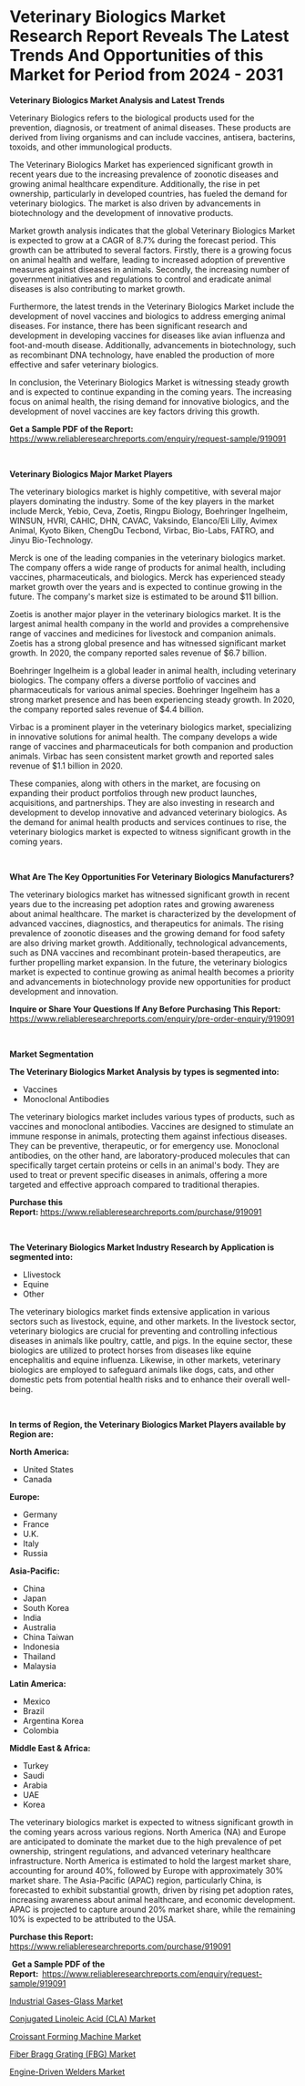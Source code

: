 <p><h1>Veterinary Biologics Market Research Report Reveals The Latest Trends And Opportunities of this Market for Period from 2024 - 2031</h1></p><p><strong>Veterinary Biologics Market Analysis and Latest Trends</strong></p>
<p><p>Veterinary Biologics refers to the biological products used for the prevention, diagnosis, or treatment of animal diseases. These products are derived from living organisms and can include vaccines, antisera, bacterins, toxoids, and other immunological products.</p><p>The Veterinary Biologics Market has experienced significant growth in recent years due to the increasing prevalence of zoonotic diseases and growing animal healthcare expenditure. Additionally, the rise in pet ownership, particularly in developed countries, has fueled the demand for veterinary biologics. The market is also driven by advancements in biotechnology and the development of innovative products.</p><p>Market growth analysis indicates that the global Veterinary Biologics Market is expected to grow at a CAGR of 8.7% during the forecast period. This growth can be attributed to several factors. Firstly, there is a growing focus on animal health and welfare, leading to increased adoption of preventive measures against diseases in animals. Secondly, the increasing number of government initiatives and regulations to control and eradicate animal diseases is also contributing to market growth.</p><p>Furthermore, the latest trends in the Veterinary Biologics Market include the development of novel vaccines and biologics to address emerging animal diseases. For instance, there has been significant research and development in developing vaccines for diseases like avian influenza and foot-and-mouth disease. Additionally, advancements in biotechnology, such as recombinant DNA technology, have enabled the production of more effective and safer veterinary biologics.</p><p>In conclusion, the Veterinary Biologics Market is witnessing steady growth and is expected to continue expanding in the coming years. The increasing focus on animal health, the rising demand for innovative biologics, and the development of novel vaccines are key factors driving this growth.</p></p>
<p><strong>Get a Sample PDF of the Report:&nbsp;</strong> <a href="https://www.reliableresearchreports.com/enquiry/request-sample/919091">https://www.reliableresearchreports.com/enquiry/request-sample/919091</a></p>
<p>&nbsp;</p>
<p><strong>Veterinary Biologics Major Market Players</strong></p>
<p><p>The veterinary biologics market is highly competitive, with several major players dominating the industry. Some of the key players in the market include Merck, Yebio, Ceva, Zoetis, Ringpu Biology, Boehringer Ingelheim, WINSUN, HVRI, CAHIC, DHN, CAVAC, Vaksindo, Elanco/Eli Lilly, Avimex Animal, Kyoto Biken, ChengDu Tecbond, Virbac, Bio-Labs, FATRO, and Jinyu Bio-Technology.</p><p>Merck is one of the leading companies in the veterinary biologics market. The company offers a wide range of products for animal health, including vaccines, pharmaceuticals, and biologics. Merck has experienced steady market growth over the years and is expected to continue growing in the future. The company's market size is estimated to be around $11 billion.</p><p>Zoetis is another major player in the veterinary biologics market. It is the largest animal health company in the world and provides a comprehensive range of vaccines and medicines for livestock and companion animals. Zoetis has a strong global presence and has witnessed significant market growth. In 2020, the company reported sales revenue of $6.7 billion.</p><p>Boehringer Ingelheim is a global leader in animal health, including veterinary biologics. The company offers a diverse portfolio of vaccines and pharmaceuticals for various animal species. Boehringer Ingelheim has a strong market presence and has been experiencing steady growth. In 2020, the company reported sales revenue of $4.4 billion.</p><p>Virbac is a prominent player in the veterinary biologics market, specializing in innovative solutions for animal health. The company develops a wide range of vaccines and pharmaceuticals for both companion and production animals. Virbac has seen consistent market growth and reported sales revenue of $1.1 billion in 2020.</p><p>These companies, along with others in the market, are focusing on expanding their product portfolios through new product launches, acquisitions, and partnerships. They are also investing in research and development to develop innovative and advanced veterinary biologics. As the demand for animal health products and services continues to rise, the veterinary biologics market is expected to witness significant growth in the coming years.</p></p>
<p>&nbsp;</p>
<p><strong>What Are The Key Opportunities For Veterinary Biologics Manufacturers?</strong></p>
<p><p>The veterinary biologics market has witnessed significant growth in recent years due to the increasing pet adoption rates and growing awareness about animal healthcare. The market is characterized by the development of advanced vaccines, diagnostics, and therapeutics for animals. The rising prevalence of zoonotic diseases and the growing demand for food safety are also driving market growth. Additionally, technological advancements, such as DNA vaccines and recombinant protein-based therapeutics, are further propelling market expansion. In the future, the veterinary biologics market is expected to continue growing as animal health becomes a priority and advancements in biotechnology provide new opportunities for product development and innovation.</p></p>
<p><strong>Inquire or Share Your Questions If Any Before Purchasing This Report:</strong> <a href="https://www.reliableresearchreports.com/enquiry/pre-order-enquiry/919091">https://www.reliableresearchreports.com/enquiry/pre-order-enquiry/919091</a></p>
<p>&nbsp;</p>
<p><strong>Market Segmentation</strong></p>
<p><strong>The Veterinary Biologics Market Analysis by types is segmented into:</strong></p>
<p><ul><li>Vaccines</li><li>Monoclonal Antibodies</li></ul></p>
<p><p>The veterinary biologics market includes various types of products, such as vaccines and monoclonal antibodies. Vaccines are designed to stimulate an immune response in animals, protecting them against infectious diseases. They can be preventive, therapeutic, or for emergency use. Monoclonal antibodies, on the other hand, are laboratory-produced molecules that can specifically target certain proteins or cells in an animal's body. They are used to treat or prevent specific diseases in animals, offering a more targeted and effective approach compared to traditional therapies.</p></p>
<p><strong>Purchase this Report:&nbsp;</strong><a href="https://www.reliableresearchreports.com/purchase/919091">https://www.reliableresearchreports.com/purchase/919091</a></p>
<p>&nbsp;</p>
<p><strong>The Veterinary Biologics Market Industry Research by Application is segmented into:</strong></p>
<p><ul><li>Llivestock</li><li>Equine</li><li>Other</li></ul></p>
<p><p>The veterinary biologics market finds extensive application in various sectors such as livestock, equine, and other markets. In the livestock sector, veterinary biologics are crucial for preventing and controlling infectious diseases in animals like poultry, cattle, and pigs. In the equine sector, these biologics are utilized to protect horses from diseases like equine encephalitis and equine influenza. Likewise, in other markets, veterinary biologics are employed to safeguard animals like dogs, cats, and other domestic pets from potential health risks and to enhance their overall well-being.</p></p>
<p>&nbsp;</p>
<p><strong>In terms of Region, the Veterinary Biologics Market Players available by Region are:</strong></p>
<p>
    <p> <strong> North America: </strong>
        <ul>
            <li>United States</li>
            <li>Canada</li>
        </ul>
        </p> 
    <p> <strong> Europe: </strong>
        <ul>
            <li>Germany</li>
            <li>France</li>
            <li>U.K.</li>
            <li>Italy</li>
            <li>Russia</li>
        </ul>
        </p> 
    <p> <strong> Asia-Pacific: </strong>
        <ul>
            <li>China</li>
            <li>Japan</li>
            <li>South Korea</li>
            <li>India</li>
            <li>Australia</li>
            <li>China Taiwan</li>
            <li>Indonesia</li>
            <li>Thailand</li>
            <li>Malaysia</li>
        </ul>
        </p> 
    <p> <strong> Latin America: </strong>
        <ul>
            <li>Mexico</li>
            <li>Brazil</li>
            <li>Argentina Korea</li>
            <li>Colombia</li>
        </ul>
        </p> 
    <p> <strong> Middle East & Africa: </strong>
        <ul>
            <li>Turkey</li>
            <li>Saudi</li>
            <li>Arabia</li>
            <li>UAE</li>
            <li>Korea</li>
        </ul>
    </p>
    </p>
<p><p>The veterinary biologics market is expected to witness significant growth in the coming years across various regions. North America (NA) and Europe are anticipated to dominate the market due to the high prevalence of pet ownership, stringent regulations, and advanced veterinary healthcare infrastructure. North America is estimated to hold the largest market share, accounting for around 40%, followed by Europe with approximately 30% market share. The Asia-Pacific (APAC) region, particularly China, is forecasted to exhibit substantial growth, driven by rising pet adoption rates, increasing awareness about animal healthcare, and economic development. APAC is projected to capture around 20% market share, while the remaining 10% is expected to be attributed to the USA.</p></p>
<p><strong>Purchase this Report: </strong><a href="https://www.reliableresearchreports.com/purchase/919091">https://www.reliableresearchreports.com/purchase/919091</a></p>
<p>&nbsp;<strong>Get a Sample PDF of the Report:&nbsp;&nbsp;</strong><a href="https://www.reliableresearchreports.com/enquiry/request-sample/919091">https://www.reliableresearchreports.com/enquiry/request-sample/919091</a></p>
<p><strong></strong></p>
<p><p><a href="https://www.linkedin.com/pulse/industrial-gases-glass-market-size-examines-its-scope-o67ee?trackingId=pxv2RfNeO2h%2Fm2ADKkZx1g%3D%3D">Industrial Gases-Glass Market</a></p><p><a href="https://www.linkedin.com/pulse/conjugated-linoleic-acid-cla-market-research-report-unlocks-grqxe?trackingId=huUGlZHmWkMD%2FPGlOuXz0w%3D%3D">Conjugated Linoleic Acid (CLA) Market</a></p><p><a href="https://www.linkedin.com/pulse/croissant-forming-machine-market-size-evaluating-its-trends-pvyre?trackingId=5tJdqh1GsOkarA8lkA%2FXxA%3D%3D">Croissant Forming Machine Market</a></p><p><a href="https://www.linkedin.com/pulse/fiber-bragg-grating-fbg-market-size-global-industry-overview-s2oje?trackingId=am1LwjNVVcete0wh92EzaQ%3D%3D">Fiber Bragg Grating (FBG) Market</a></p><p><a href="https://www.linkedin.com/pulse/engine-driven-welders-market-size-furnishes-valuable-information-j9woe?trackingId=fGw4rpaTE3FyxLtBK9yuvg%3D%3D">Engine-Driven Welders Market</a></p></p>